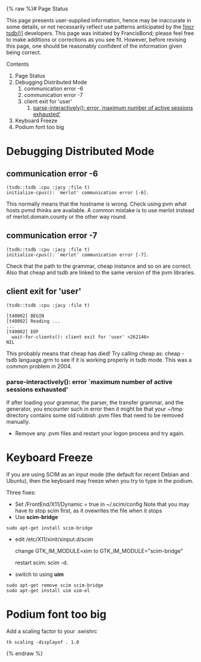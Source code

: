 {% raw %}# Page Status

This page presents user-supplied information, hence may be inaccurate in
some details, or not necessarily reflect use patterns anticipated by the
[\[incr tsdb()\]](http://www.delph-in.net/itsdb) developers. This page
was initiated by FrancisBond; please feel free to make
additions or corrections as you see fit. However, before revising this
page, one should be reasonably confident of the information given being
correct.

Contents

1. Page Status
2. Debugging Distributed Mode
   1. communication error -6
   2. communication error -7
   3. client exit for 'user'
      1. [parse-interactively(): error \`maximum number of active
sessions
exhausted']()
3. Keyboard Freeze
4. Podium font too big

# Debugging Distributed Mode

## communication error -6

    (tsdb::tsdb :cpu :jacy :file t)
    initialize-cpus(): `merlot' communication error [-6].

This normally means that the hostname is wrong. Check using pvm what
hosts pvmd thinks are available. A common mistake is to use merlot
instead of merlot.domain.county or the other way round.

## communication error -7

    (tsdb::tsdb :cpu :jacy :file t)
    initialize-cpus(): `merlot' communication error [-7].

Check that the path to the grammar, cheap instance and so on are
correct. Also that cheap and tsdb are linked to the same version of the
pvm libraries.

## client exit for 'user'

    (tsdb::tsdb :cpu :jacy :file t)
    
    [t40002] BEGIN
    [t40002] Reading ...
    ...
    [t40002] EOF
      wait-for-clients(): client exit for 'user' <262146>
    NIL

This probably means that cheap has died! Try calling cheap as:
cheap -tsdb language.grm to see if it is working properly in tsdb mode.
This was a common problem in 2004.

### parse-interactively(): error \`maximum number of active sessions exhausted'

If after loading your grammar, the parser, the transfer grammar, and the
generator, you encounter such in error then it might be that your \~/tmp
directory contains some old rubbish .pvm files that need to be removed
manually.

- Remove any .pvm files and restart your logon process and try again.

# Keyboard Freeze

If you are using SCIM as an input mode (the default for recent Debian
and Ubuntu), then the keyboard may freeze when you try to type in the
podium.

Three fixes:

- Set /FrontEnd/X11/Dynamic = true in \~/.scim/config Note that you
may have to stop scim first, as it ovewrites the file when it stops
- Use **scim-bridge**

<!-- -->


    sudo apt-get install scim-bridge

- edit /etc/X11/xinit/xinput.d/scim
  
  change GTK\_IM\_MODULE=xim to GTK\_IM\_MODULE="scim-bridge"
  
  restart scim: scim -d.
- switch to using **uim**

<!-- -->


    sudo apt-get remove scim scim-bridge
    sudo apt-get install uim uim-el

# Podium font too big

Add a scaling factor to your .swishrc

    tk scaling -displayof . 1.0
<update date omitted for speed>{% endraw %}